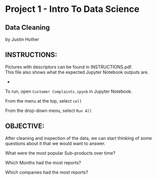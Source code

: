 
# Project 1 - Intro To Data Science
## Data Cleaning

by Justin Huther

## INSTRUCTIONS:

Pictures with descriptors can be found in INSTRUCTIONS.pdf.  
This file also shows what the expected Jupyter Notebook outputs are.

-

To run, open `Customer Complaints.ipynb` in Jupyter Notebook.

From the menu at the top, select `cell`

From the drop-down menu, select `Run All`

## OBJECTIVE:

After cleaning and inspection of the data, we can start thinking of some questions about it that we would want to answer.

What were the most popular Sub-products over time?

Which Months had the most reports?

Which companies had the most reports?